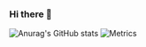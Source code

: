 ### Hi there 👋


![Anurag's GitHub stats](https://github-readme-stats.vercel.app/api?username=qinianqing&show_icons=true&theme=radical)
![Metrics](https://metrics.lecoq.io/qinianqing?template=classic&config.timezone=Asia%2FShanghai)
